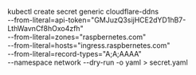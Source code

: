 
kubectl create secret generic cloudflare-ddns \
  --from-literal=api-token="GMJuzQ3sijHCE2dYD1hB7-LthWavnCf8hOxo4zfh" \
  --from-literal=zones="raspbernetes.com" \
  --from-literal=hosts="ingress.raspbernetes.com" \
  --from-literal=record-types="A;A;AAAA" \
  --namespace network --dry-run -o yaml > secret.yaml

